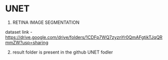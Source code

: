 # UNET

1. RETINA IMAGE SEGMENTATION

dataset link - https://drive.google.com/drive/folders/1CDFp7WQ7zyznYr0QmAFgtikTJqQRmmZW?usp=sharing

2. result folder is present in the github UNET fodler
